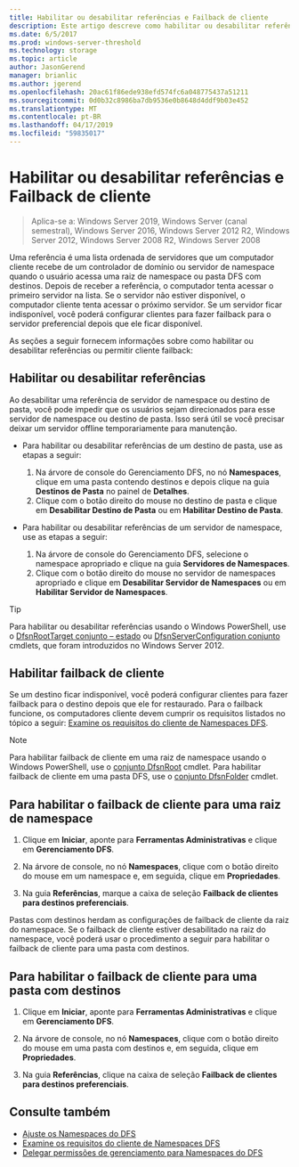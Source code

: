 ```yaml
---
title: Habilitar ou desabilitar referências e Failback de cliente
description: Este artigo descreve como habilitar ou desabilitar referências e failback de cliente.
ms.date: 6/5/2017
ms.prod: windows-server-threshold
ms.technology: storage
ms.topic: article
author: JasonGerend
manager: brianlic
ms.author: jgerend
ms.openlocfilehash: 20ac61f86ede938efd574fc6a048775437a51211
ms.sourcegitcommit: 0d0b32c8986ba7db9536e0b8648d4ddf9b03e452
ms.translationtype: MT
ms.contentlocale: pt-BR
ms.lasthandoff: 04/17/2019
ms.locfileid: "59835017"
---
```

# <a name="enable-or-disable-referrals-and-client-failback"></a>Habilitar ou desabilitar referências e Failback de cliente

> Aplica-se a: Windows Server 2019, Windows Server (canal semestral), Windows Server 2016, Windows Server 2012 R2, Windows Server 2012, Windows Server 2008 R2, Windows Server 2008

Uma referência é uma lista ordenada de servidores que um computador cliente recebe de um controlador de domínio ou servidor de namespace quando o usuário acessa uma raiz de namespace ou pasta DFS com destinos. Depois de receber a referência, o computador tenta acessar o primeiro servidor na lista. Se o servidor não estiver disponível, o computador cliente tenta acessar o próximo servidor. Se um servidor ficar indisponível, você poderá configurar clientes para fazer failback para o servidor preferencial depois que ele ficar disponível.

As seções a seguir fornecem informações sobre como habilitar ou desabilitar referências ou permitir cliente failback:

## <a name="enable-or-disable-referrals"></a>Habilitar ou desabilitar referências

Ao desabilitar uma referência de servidor de namespace ou destino de pasta, você pode impedir que os usuários sejam direcionados para esse servidor de namespace ou destino de pasta. Isso será útil se você precisar deixar um servidor offline temporariamente para manutenção.

-   Para habilitar ou desabilitar referências de um destino de pasta, use as etapas a seguir:

    1.  Na árvore de console do Gerenciamento DFS, no nó **Namespaces**, clique em uma pasta contendo destinos e depois clique na guia **Destinos de Pasta** no painel de **Detalhes**.
    2.  Clique com o botão direito do mouse no destino de pasta e clique em **Desabilitar Destino de Pasta** ou em **Habilitar Destino de Pasta**.

-   Para habilitar ou desabilitar referências de um servidor de namespace, use as etapas a seguir:

    1.  Na árvore de console do Gerenciamento DFS, selecione o namespace apropriado e clique na guia **Servidores de Namespaces**.
    2.  Clique com o botão direito do mouse no servidor de namespaces apropriado e clique em **Desabilitar Servidor de Namespaces** ou em **Habilitar Servidor de Namespaces**.


> [!TIP]
> Para habilitar ou desabilitar referências usando o Windows PowerShell, use o [DfsnRootTarget conjunto – estado](https://technet.microsoft.com/library/jj884266.aspx) ou [DfsnServerConfiguration conjunto](https://technet.microsoft.com/library/jj884277.aspx) cmdlets, que foram introduzidos no Windows Server 2012.

## <a name="enable-client-failback"></a>Habilitar failback de cliente

Se um destino ficar indisponível, você poderá configurar clientes para fazer failback para o destino depois que ele for restaurado. Para o failback funcione, os computadores cliente devem cumprir os requisitos listados no tópico a seguir: [Examine os requisitos do cliente de Namespaces DFS](https://technet.microsoft.com/library/cc771913(v=ws.11).aspx).


> [!NOTE]
> Para habilitar failback de cliente em uma raiz de namespace usando o Windows PowerShell, use o [conjunto DfsnRoot](https://technet.microsoft.com/library/jj884281.aspx) cmdlet. Para habilitar failback de cliente em uma pasta DFS, use o [conjunto DfsnFolder](https://technet.microsoft.com/library/jj884283.aspx) cmdlet.


## <a name="to-enable-client-failback-for-a-namespace-root"></a>Para habilitar o failback de cliente para uma raiz de namespace

1.  Clique em **Iniciar**, aponte para **Ferramentas Administrativas** e clique em **Gerenciamento DFS**.

2.  Na árvore de console, no nó **Namespaces**, clique com o botão direito do mouse em um namespace e, em seguida, clique em **Propriedades**.

3.  Na guia **Referências**, marque a caixa de seleção **Failback de clientes para destinos preferenciais**.

Pastas com destinos herdam as configurações de failback de cliente da raiz do namespace. Se o failback de cliente estiver desabilitado na raiz do namespace, você poderá usar o procedimento a seguir para habilitar o failback de cliente para uma pasta com destinos.

## <a name="to-enable-client-failback-for-a-folder-with-targets"></a>Para habilitar o failback de cliente para uma pasta com destinos

1.  Clique em **Iniciar**, aponte para **Ferramentas Administrativas** e clique em **Gerenciamento DFS**.

2.  Na árvore de console, no nó **Namespaces**, clique com o botão direito do mouse em uma pasta com destinos e, em seguida, clique em **Propriedades**.

3.  Na guia **Referências**, clique na caixa de seleção **Failback de clientes para destinos preferenciais**.

## <a name="see-also"></a>Consulte também 

-   [Ajuste os Namespaces do DFS](tuning-dfs-namespaces.md)
-   [Examine os requisitos do cliente de Namespaces DFS](https://technet.microsoft.com/library/cc771913(v=ws.11).aspx)
-   [Delegar permissões de gerenciamento para Namespaces do DFS](delegate-management-permissions-for-dfs-namespaces.md)